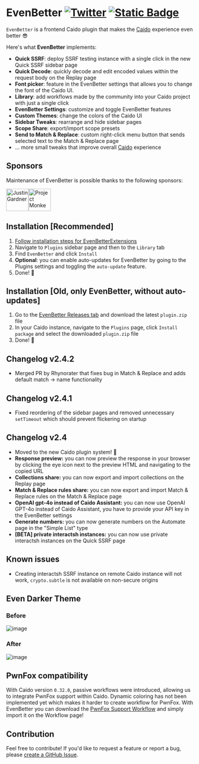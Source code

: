 # EvenBetter [![Twitter](https://img.shields.io/twitter/url/https/twitter.com/cloudposse.svg?style=social&label=Follow%20me)](https://twitter.com/bebiksior) [![Static Badge](https://img.shields.io/badge/TODO%20List-00000?style=flat&color=%233251ed)](https://github.com/users/bebiksior/projects/2)

`EvenBetter` is a frontend Caido plugin that makes the [Caido](https://github.com/caido) experience even better 😎

Here's what **EvenBetter** implements:

- **Quick SSRF**: deploy SSRF testing instance with a single click in the new Quick SSRF sidebar page
- **Quick Decode**: quickly decode and edit encoded values within the request body on the Replay page
- **Font picker**: feature in the EvenBetter settings that allows you to change the font of the Caido UI.
- **Library**: add workflows made by the community into your Caido project with just a single click
- **EvenBetter Settings**: customize and toggle EvenBetter features
- **Custom Themes**: change the colors of the Caido UI
- **Sidebar Tweaks**: rearrange and hide sidebar pages
- **Scope Share**: export/import scope presets
- **Send to Match & Replace**: custom right-click menu button that sends selected text to the Match & Replace page
- ... more small tweaks that improve overall [Caido](https://github.com/caido) experience

## Sponsors
Maintenance of EvenBetter is possible thanks to the following sponsors:

<!-- sponsors --><a href="https://github.com/Rhynorater"><img src="https://github.com/Rhynorater.png" width="60px" alt="Justin Gardner" /></a><a href="https://github.com/projectmonke"><img src="https://github.com/projectmonke.png" width="60px" alt="Project Monke" /></a><!-- sponsors -->

## Installation [Recommended]

1. [Follow installation steps for EvenBetterExtensions](https://github.com/bebiksior/EvenBetterExtensions)
2. Navigate to `Plugins` sidebar page and then to the `Library` tab
3. Find `EvenBetter` and click `Install`
4. **Optional**: you can enable auto-updates for EvenBetter by going to the Plugins settings and toggling the `auto-update` feature.
5. Done! 🎉

## Installation [Old, only EvenBetter, without auto-updates]

1. Go to the [EvenBetter Releases tab](https://github.com/bebiksior/EvenBetter/releases) and download the latest `plugin.zip` file
2. In your Caido instance, navigate to the `Plugins` page, click `Install package` and select the downloaded `plugin.zip` file
3. Done! 🎉


## Changelog v2.4.2

- Merged PR by Rhynorater that fixes bug in Match & Replace and adds default match -> name functionality

## Changelog v2.4.1

- Fixed reordering of the sidebar pages and removed unnecessary `setTimeout` which should prevent flickering on startup

## Changelog v2.4

- Moved to the new Caido plugin system! 🎉
- **Response preview:** you can now preview the response in your browser by clicking the eye icon next to the preview HTML and navigating to the copied URL
- **Collections share:** you can now export and import collections on the Replay page
- **Match & Replace rules share:** you can now export and import Match & Replace rules on the Match & Replace page
- **OpenAI gpt-4o instead of Caido Assistant:** you can now use OpenAI GPT-4o instead of Caido Assistant, you have to provide your API key in the EvenBetter settings
- **Generate numbers:** you can now generate numbers on the Automate page in the "Simple List" type
- **[BETA] private interactsh instances:** you can now use private interactsh instances on the Quick SSRF page


## Known issues

- Creating interactsh SSRF instance on remote Caido instance will not work, `crypto.subtle` is not available on non-secure origins


## Even Darker Theme

### Before

![image](https://github.com/bebiksior/EvenBetter/assets/71410238/efd7a8b7-797b-4093-b794-acb162a72a64)

### After

![image](https://github.com/bebiksior/EvenBetter/assets/71410238/405d095e-338b-4796-b722-555d8eb73e92)

## PwnFox compatibility

With Caido version `0.32.0`, passive workflows were introduced, allowing us to integrate PwnFox support within Caido. Dynamic coloring has not been implemented yet which makes it harder to create workflow for PwnFox. With EvenBetter you can download the [PwnFox Support Workflow](https://github.com/bebiksior/EvenBetter/workflow/workflow-PwnFox_Support.json) and simply import it on the Workflow page!

## Contribution

Feel free to contribute! If you'd like to request a feature or report a bug, please [create a GitHub Issue](https://github.com/bebiksior/EvenBetter/issues/new).
